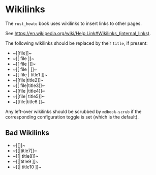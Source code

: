 # Wikilinks

The `rust_howto` book uses wikilinks to insert links to other pages.

See <https://en.wikipedia.org/wiki/Help:Link#Wikilinks_(internal_links)>.

The following wikilinks should be replaced by their `title`, if present:

- ~[[file]]~
- ~[[ file ]]~
- ~[[ file |]]~
- ~[[ file |  ]]~
- ~[[ file | title1 ]]~
- ~[[file|title2]]~
- ~[[ file|title3]]~
- ~[[file |title4]]~
- ~[[file| title5]]~
- ~[[file|title6 ]]~

Any left-over wikilinks should be scrubbed by `mdbook-scrub`
if the corresponding configuration toggle is set (which is the default).

## Bad Wikilinks

- ~[[]]~
- ~[[|title7]]~
- ~[[| title8]]~
- ~[[|title9 ]]~
- ~[[| title10 ]]~
